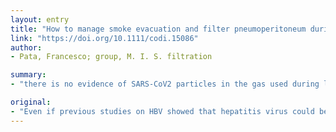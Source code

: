 ```yaml
---
layout: entry
title: "How to manage smoke evacuation and filter pneumoperitoneum during laparoscopy to minimize potential viral spread: different methods from SoMe"
link: "https://doi.org/10.1111/codi.15086"
author:
- Pata, Francesco; group, M. I. S. filtration

summary:
- "there is no evidence of SARS-CoV2 particles in the gas used during laparoscopy. Safety strategies are needed to avoid diffusion of potentially infected intrabdominal aerosol in operating room. It is prudent to perform laparoscopic surgery with safety strategies. There is no indication of hepatitis virus. there is a risk of fluorescence in the operating room of the gas."

original:
- "Even if previous studies on HBV showed that hepatitis virus could be found in the intrabdominal gas, there is no evidence of SARS-CoV2 particles in the gas used during laparoscopy so far, but it is prudent to perform laparoscopy with safety strategies to avoid diffusion of potentially infected intrabdominal aerosol in the operating room."
---
```


